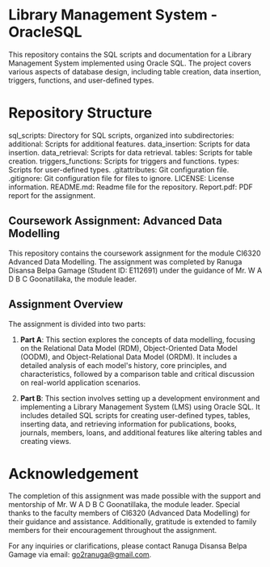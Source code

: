 # Library Management System - OracleSQL

This repository contains the SQL scripts and documentation for a Library Management System implemented using Oracle SQL. The project covers various aspects of database design, including table creation, data insertion, triggers, functions, and user-defined types.

# Repository Structure

sql_scripts: Directory for SQL scripts, organized into subdirectories:
  additional: Scripts for additional features.
  data_insertion: Scripts for data insertion.
  data_retrieval: Scripts for data retrieval.
  tables: Scripts for table creation.
  triggers_functions: Scripts for triggers and functions.
  types: Scripts for user-defined types.
.gitattributes: Git configuration file.
.gitignore: Git configuration file for files to ignore.
LICENSE: License information.
README.md: Readme file for the repository.
Report.pdf: PDF report for the assignment.

## Coursework Assignment: Advanced Data Modelling

This repository contains the coursework assignment for the module CI6320 Advanced Data Modelling. The assignment was completed by Ranuga Disansa Belpa Gamage (Student ID: E112691) under the guidance of Mr. W A D B C Goonatillaka, the module leader.

## Assignment Overview

The assignment is divided into two parts:

1. **Part A**: This section explores the concepts of data modelling, focusing on the Relational Data Model (RDM), Object-Oriented Data Model (OODM), and Object-Relational Data Model (ORDM). It includes a detailed analysis of each model's history, core principles, and characteristics, followed by a comparison table and critical discussion on real-world application scenarios.

2. **Part B**: This section involves setting up a development environment and implementing a Library Management System (LMS) using Oracle SQL. It includes detailed SQL scripts for creating user-defined types, tables, inserting data, and retrieving information for publications, books, journals, members, loans, and additional features like altering tables and creating views.

# Acknowledgement

The completion of this assignment was made possible with the support and mentorship of Mr. W A D B C Goonatillaka, the module leader. Special thanks to the faculty members of CI6320 (Advanced Data Modelling) for their guidance and assistance. Additionally, gratitude is extended to family members for their encouragement throughout the assignment.

For any inquiries or clarifications, please contact Ranuga Disansa Belpa Gamage via email: go2ranuga@gmail.com.
